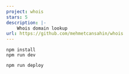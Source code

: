 ```yaml
---
project: whois
stars: 5
description: |-
    Whois domain lookup
url: https://github.com/mehmetcansahin/whois
---
```


```
npm install
npm run dev
```

```
npm run deploy
```

